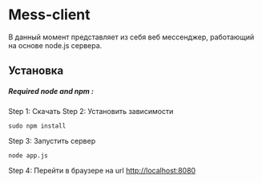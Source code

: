 # Mess-client
В данный момент представляет из себя веб мессенджер, работающий на основе node.js сервера.

## Установка
##### Required node and npm :

Step 1: Скачать
Step 2: Установить зависимости 
```
sudo npm install
```

Step 3: Запустить сервер
```
node app.js
```

Step 4: Перейти в браузере на url <http://localhost:8080>
